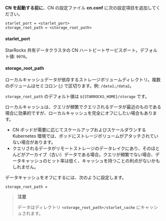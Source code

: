 **CN を起動する前に**、CN の設定ファイル **cn.conf** に次の設定項目を追加してください。

```Properties
starlet_port = <starlet_port>
storage_root_path = <storage_root_path>
```

#### starlet_port

StarRocks 共有データクラスタの CN ハートビートサービスポート。デフォルト値: `9070`。

#### storage_root_path

ローカルキャッシュデータが依存するストレージボリュームディレクトリ。複数のボリュームはセミコロン (;) で区切ります。例: `/data1;/data2`。

`storage_root_path` のデフォルト値は `${STARROCKS_HOME}/storage` です。

ローカルキャッシュは、クエリが頻繁でクエリされるデータが最近のものである場合に効果的ですが、ローカルキャッシュを完全にオフにしたい場合もあります。

- CN ポッドが需要に応じてスケールアップおよびスケールダウンする Kubernetes 環境では、ポッドにストレージボリュームがアタッチされていない場合があります。
- クエリされるデータがリモートストレージのデータレイクにあり、そのほとんどがアーカイブ（古い）データである場合。クエリが頻繁でない場合、データキャッシュのヒット率は低く、キャッシュを持つことの利点がないかもしれません。

データキャッシュをオフにするには、次のように設定します。

```Properties
storage_root_path =
```

> **注意**
>
> データはディレクトリ **`<storage_root_path>/starlet_cache`** にキャッシュされます。